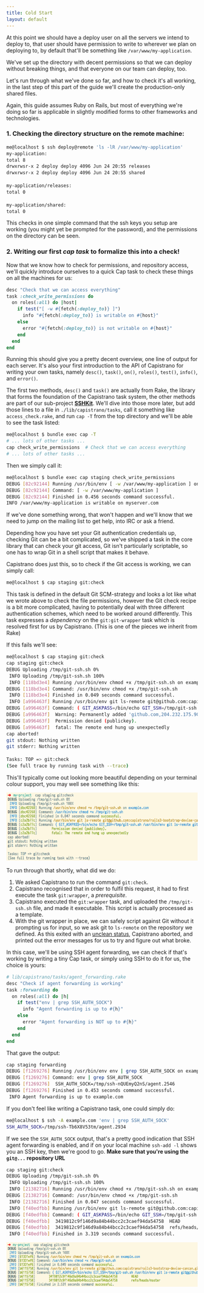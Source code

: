 ```yaml
---
title: Cold Start
layout: default
---
```


At this point we should have a deploy user on all the servers we intend to
deploy to, that user should have permission to write to wherever we plan on
deploying to, by default that'll be something like `/var/www/my-application`.

We've set up the directory with decent permissions so that we can deploy
without breaking things, and that everyone on our team can deploy, too.

Let's run through what we've done so far, and how to check it's all working,
in the last step of this part of the guide we'll create the production-only
shared files.

Again, this guide assumes Ruby on Rails, but most of everything we're doing so
far is applicable in slightly modified forms to other frameworks and
technologies.

### 1. Checking the directory structure on the remote machine:

```bash
me@localhost $ ssh deploy@remote 'ls -lR /var/www/my-application'
my-application:
total 8
drwxrwsr-x 2 deploy deploy 4096 Jun 24 20:55 releases
drwxrwsr-x 2 deploy deploy 4096 Jun 24 20:55 shared

my-application/releases:
total 0

my-application/shared:
total 0
```

This checks in one simple command that the ssh keys you setup are working (you
might yet be prompted for the password), and the permissions on the directory
can be seen.

### 2. Writing our first *cap task* to formalize this into a check!

Now that we know how to check for permissions, and repository access, we'll
quickly introduce ourselves to a quick Cap task to check these things on all
the machines for us:

```ruby
desc "Check that we can access everything"
task :check_write_permissions do
  on roles(:all) do |host|
    if test("[ -w #{fetch(:deploy_to)} ]")
      info "#{fetch(:deploy_to)} is writable on #{host}"
    else
      error "#{fetch(:deploy_to)} is not writable on #{host}"
    end
  end
end
```

Running this should give you a pretty decent overview, one line of output for
each server. It's also your first introduction to the API of Capistrano for
writing your own tasks, namely `desc()`, `task()`, `on()`, `roles()`,
`test()`, `info()`, and `error()`.

The first two methods, `desc()` and `task()` are actually from Rake, the
library that forms the foundation of the Capistrano task system, the other
methods are part of our sub-project
[**SSHKit**](https://github.com/capistrano/sshkit). We'll dive into those more
later, but add those lines to a file in `./lib/capistrano/tasks`, call it
something like `access_check.rake`, and run `cap -T` from the top directory and
we'll be able to see the task listed:

```bash
me@localhost $ bundle exec cap -T
# ... lots of other tasks ...
cap check_write_permissions  # Check that we can access everything
# ... lots of other tasks ...
```

Then we simply call it:

```bash
me@localhost $ bundle exec cap staging check_write_permissions
DEBUG [82c92144] Running /usr/bin/env [ -w /var/www/my-application ] on myserver.com
DEBUG [82c92144] Command: [ -w /var/www/my-application ]
DEBUG [82c92144] Finished in 0.456 seconds command successful.
INFO /var/www/my-application is writable on myserver.com
```

If we've done something wrong, that won't happen and we'll know that we need
to jump on the mailing list to get help, into IRC or ask a friend.

Depending how you have set your Git authentication credentials up, checking
Git can be a bit complicated, so we've shipped a task in the core library that
can check your git access, Git isn't particularly scriptable, so one has to
wrap Git in a shell script that makes it behave.

Capistrano does just this, so to check if the Git access is working, we can
simply call:

```bash
me@localhost $ cap staging git:check
```

This task is defined in the default Git SCM-strategy and looks a lot like what
we wrote above to check the file permissions, however the Git check recipe is
a bit more complicated, having to potentially deal with three different
authentication schemes, which need to be worked around differently. This task
expresses a *dependency* on the `git:git-wrapper` task which is resolved first
for us by Capistrano. (This is one of the pieces we inherit from Rake)

If this fails we'll see:

```bash
me@localhost $ cap staging git:check
cap staging git:check
DEBUG Uploading /tmp/git-ssh.sh 0%
 INFO Uploading /tmp/git-ssh.sh 100%
 INFO [118bd3e4] Running /usr/bin/env chmod +x /tmp/git-ssh.sh on example.com
DEBUG [118bd3e4] Command: /usr/bin/env chmod +x /tmp/git-ssh.sh
 INFO [118bd3e4] Finished in 0.049 seconds command successful.
 INFO [a996463f] Running /usr/bin/env git ls-remote git@github.com:capistrano/rails3-bootstrap-devise-cancan.git on harrow
DEBUG [a996463f] Command: ( GIT_ASKPASS=/bin/echo GIT_SSH=/tmp/git-ssh.sh /usr/bin/env git ls-remote git@github.com:capistrano/rails3-bootstrap-devise-cancan.git )
DEBUG [a996463f]  Warning: Permanently added 'github.com,204.232.175.90' (RSA) to the list of known hosts.
DEBUG [a996463f]  Permission denied (publickey).
DEBUG [a996463f]  fatal: The remote end hung up unexpectedly
cap aborted!
git stdout: Nothing written
git stderr: Nothing written

Tasks: TOP => git:check
(See full trace by running task with --trace)
```

This'll typically come out looking more beautiful depending on your terminal
colour support, you may well see something like this:

![Capistrano Git Check Colour Example](/images/git-check-example-screenshot.png)

To run through that shortly, what did we do:

1. We asked Capistrano to run the command `git:check`.
2. Capistrano recognised that in order to fulfil this request, it had to first
execute the task `git:wrapper`, a *prerequisite*.
3. Capistrano executed the `git:wrapper` task, and uploaded the
   `/tmp/git-ssh.sh` file, and made it executable.
   This script is actually processed as a template.
4. With the git wrapper in place, we can safely script against Git without it
   prompting us for input, so we ask git to `ls-remote` on the repository we
   defined. As this exited with an [unclean
   status](https://en.wikipedia.org/wiki/Exit_status), Capistrano aborted, and
   printed out the error messages for us to try and figure out what broke.

In this case, we'll be using SSH agent forwarding, we can check if that's
working by writing a tiny Cap task, or simply using SSH to do it for us, the
choice is yours:

```ruby
# lib/capistrano/tasks/agent_forwarding.rake
desc "Check if agent forwarding is working"
task :forwarding do
  on roles(:all) do |h|
    if test("env | grep SSH_AUTH_SOCK")
      info "Agent forwarding is up to #{h}"
    else
      error "Agent forwarding is NOT up to #{h}"
    end
  end
end
```

That gave the output:

```bash
cap staging forwarding
DEBUG [f1269276] Running /usr/bin/env env | grep SSH_AUTH_SOCK on example.com
DEBUG [f1269276] Command: env | grep SSH_AUTH_SOCK
DEBUG [f1269276]  SSH_AUTH_SOCK=/tmp/ssh-nQUEmyQ2nS/agent.2546
DEBUG [f1269276] Finished in 0.453 seconds command successful.
 INFO Agent forwarding is up to example.com
```

If you don't feel like writing a Capistrano task, one could simply do:

```bash
me@localhost $ ssh -A example.com 'env | grep SSH_AUTH_SOCK'
SSH_AUTH_SOCK=/tmp/ssh-Tb6X8V53tm/agent.2934
```

If we see the `SSH_AUTH_SOCK` output, that's a pretty good indication that SSH
agent forwarding is enabled, and if on your local machine `ssh-add -l` shows
you an SSH key, then we're good to go. **Make sure that you're using the
`git@...` repository URL**

```bash
cap staging git:check
DEBUG Uploading /tmp/git-ssh.sh 0%
 INFO Uploading /tmp/git-ssh.sh 100%
 INFO [21382716] Running /usr/bin/env chmod +x /tmp/git-ssh.sh on example.com
DEBUG [21382716] Command: /usr/bin/env chmod +x /tmp/git-ssh.sh
 INFO [21382716] Finished in 0.047 seconds command successful.
 INFO [f40edfbb] Running /usr/bin/env git ls-remote git@github.com:capistrano/rails3-bootstrap-devise-cancan.git on example.com
DEBUG [f40edfbb] Command: ( GIT_ASKPASS=/bin/echo GIT_SSH=/tmp/git-ssh.sh /usr/bin/env git ls-remote git@github.com:capistrano/rails3-bootstrap-devise-cancan.git )
DEBUG [f40edfbb]  3419812c9f146d9a84b44bcc2c3caef94da54758  HEAD
DEBUG [f40edfbb]  3419812c9f146d9a84b44bcc2c3caef94da54758  refs/heads/master
 INFO [f40edfbb] Finished in 3.319 seconds command successful.
```

![Capistrano Git Check Colour Example](/images/successful-git-check-example-screenshot.png)
